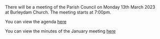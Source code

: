 <!--
.. title: Parish Council Meeting Monday 13th March 2023.
.. slug: 2023-03-13-meeting
.. date: 2023-03-13 02:49:30 UTC
.. tags: parishcouncil
.. category:
.. link:
.. description:
.. type: text
-->

There will be a meeting of the Parish Council on Monday 13th March 2023 at Burleydam Church. The meeting starts at 7:00pm.

You can view the agenda [here](https://drive.google.com/file/d/1p0EX0oMHteildqVcw36kJJY40TGwDrE3/view?usp=share_link)

You can view the minutes of the January meeting [here](https://drive.google.com/file/d/1WUgvvRqbPdzUDQzSpuSfZgatP7WEbI_C/view?usp=sharing)
